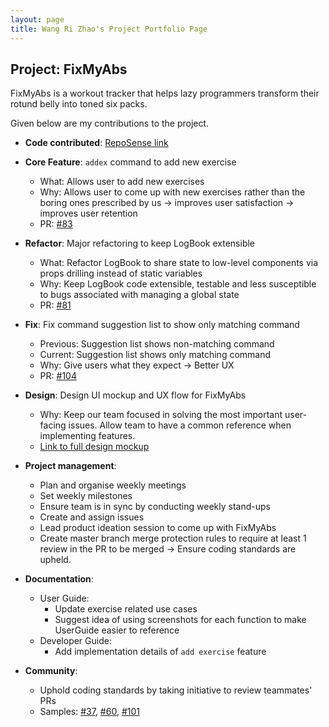 ```yaml
---
layout: page
title: Wang Ri Zhao's Project Portfolio Page
---
```


## Project: FixMyAbs

FixMyAbs is a workout tracker that helps lazy programmers transform their rotund belly into toned six packs.

Given below are my contributions to the project.

* **Code contributed**: [RepoSense link](https://nus-cs2103-ay2021s1.github.io/tp-dashboard/#breakdown=true&search=therizhao)

* **Core Feature**: `addex` command to add new exercise
    - What: Allows user to add new exercises
    - Why: Allows user to come up with new exercises rather than the boring ones prescribed by us -> improves user satisfaction -> improves user retention 
    - PR: [\#83](https://github.com/AY2021S1-CS2103-F10-3/tp/pull/83)

* **Refactor**: Major refactoring to keep LogBook extensible
    - What: Refactor LogBook to share state to low-level components via props drilling instead of static variables
    - Why: Keep LogBook code extensible, testable and less susceptible to bugs associated with managing a global state
    - PR: [\#81](https://github.com/AY2021S1-CS2103-F10-3/tp/pull/81)
    
* **Fix**: Fix command suggestion list to show only matching command
    - Previous: Suggestion list shows non-matching command  
    - Current: Suggestion list shows only matching command
    - Why: Give users what they expect -> Better UX
    - PR: [\#104](https://github.com/AY2021S1-CS2103-F10-3/tp/pull/104)

* **Design**: Design UI mockup and UX flow for FixMyAbs
    - Why: Keep our team focused in solving the most important user-facing issues. Allow team to have a common reference when implementing features.
    - [Link to full design mockup](https://whimsical.com/cs2103-wireframe-CzqUnUSZGWU5ChrwE4FVYc)

* **Project management**:
    - Plan and organise weekly meetings
    - Set weekly milestones
    - Ensure team is in sync by conducting weekly stand-ups
    - Create and assign issues 
    - Lead product ideation session to come up with FixMyAbs
    - Create master branch merge protection rules to require at least 1 review in the PR to be merged -> Ensure coding standards 
    are upheld.
  
 * **Documentation**:
    - User Guide:
        - Update exercise related use cases
        - Suggest idea of using screenshots for each function to make UserGuide easier to reference
    - Developer Guide:
        - Add implementation details of `add exercise` feature

* **Community**:
    - Uphold coding standards by taking initiative to review teammates' PRs
    - Samples: [\#37](https://github.com/AY2021S1-CS2103-F10-3/tp/pull/37), [\#60](https://github.com/AY2021S1-CS2103-F10-3/tp/pull/60), [\#101](https://github.com/AY2021S1-CS2103-F10-3/tp/pull/101)
    